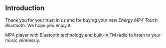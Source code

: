 ## Introduction

Thank you for your trust in us and for buying your new *Energy MP4 Touch Bluetooth*. We hope you enjoy it.

MP4 player with Bluetooth technology and built-in FM radio to listen to your music wirelessly. 
